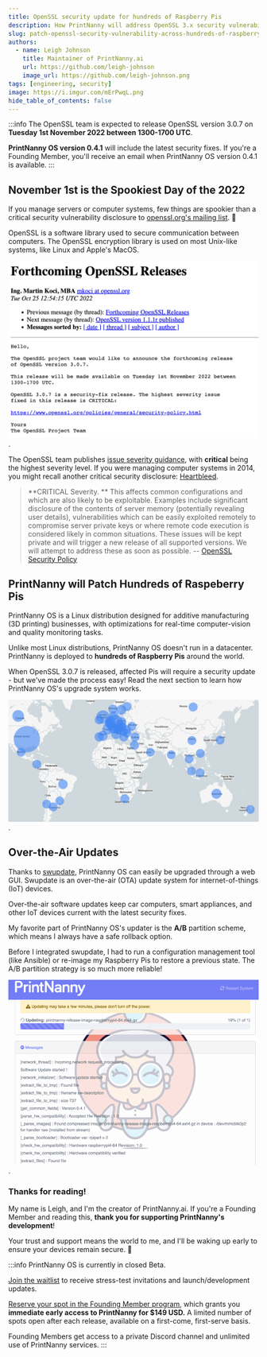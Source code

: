 ```yaml
---
title: OpenSSL security update for hundreds of Raspberry Pis
description: How PrintNanny will address OpenSSL 3.x security vulnerability across hundreds of Raspberry Pis
slug: patch-openssl-security-vulnerability-across-hundreds-of-raspberry-pis
authors:
  - name: Leigh Johnson
    title: Maintainer of PrintNanny.ai
    url: https://github.com/leigh-johnson
    image_url: https://github.com/leigh-johnson.png
tags: [engineering, security]
image: https://i.imgur.com/mErPwqL.png
hide_table_of_contents: false
---
```


:::info
The OpenSSL team is expected to release OpenSSL version 3.0.7 on **Tuesday 1st November 2022 between 1300-1700 UTC**.

**PrintNanny OS version 0.4.1** will include the latest security fixes. If you're a Founding Member, you'll receive an email when PrintNanny OS version 0.4.1 is available.
:::

## November 1st is the Spookiest Day of the 2022

If you manage servers or computer systems, few things are spookier than a critical security vulnerability disclosure to [openssl.org's mailing list](https://mta.openssl.org/pipermail/openssl-announce/2022-October/000238.html). 👻 

OpenSSL is a software library used to secure communication between computers. The OpenSSL encryption library is used on most Unix-like systems, like Linux and Apple's MacOS.

![Hello, The OpenSSL project team would like to announce the forthcoming release of OpenSSL version 3.0.7. This release will be made available on Tuesday 1st November 2022 between 1300-1700 UTC. OpenSSL 3.0.7 is a security-fix release. The highest severity issue fixed in this release is CRITICAL.](./2022-11-01-openssl/openssl-3-0-7-memo.png).

The OpenSSL team publishes [issue severity guidance](https://www.openssl.org/policies/general/security-policy.html), with **critical** being the highest severity level. If you were managing computer systems in 2014, you might recall another critical security disclosure: [Heartbleed](https://heartbleed.com/). 

> **CRITICAL Severity. **
>This affects common configurations and which are also likely to be exploitable. Examples include significant disclosure of the contents of server memory (potentially revealing user details), vulnerabilities which can be easily exploited remotely to compromise server private keys or where remote code execution is considered likely in common situations. These issues will be kept private and will trigger a new release of all supported versions. We will attempt to address these as soon as possible.
-- [OpenSSL Security Policy](https://www.openssl.org/policies/general/security-policy.html)

## PrintNanny will Patch Hundreds of Raspeberry Pis

PrintNanny OS is a Linux distribution designed for additive manufacturing (3D printing) businesses, with optimizations for real-time computer-vision and quality monitoring tasks.

Unlike most Linux distributions, PrintNanny OS doesn't run in a datacenter. PrintNanny is deployed to **hundreds of Raspberry Pis** around the world.

When OpenSSL 3.0.7 is released, affected Pis will require a security update - but we've made the process easy! Read the next section to learn how PrintNanny OS's upgrade system works.

![World map showing PrintNanny OS usage worldwide](./2022-11-01-openssl/printnanny-worldwide-map.png).

## Over-the-Air Updates

Thanks to [swupdate](https://sbabic.github.io/swupdate/swupdate.html), PrintNanny OS can easily be upgraded through a web GUI. Swupdate is an over-the-air (OTA) update system for internet-of-things (IoT) devices. 

Over-the-air software updates keep car computers, smart appliances, and other IoT devices current with the latest security fixes.

My favorite part of PrintNanny OS's updater is the **A/B** partition scheme, which means I always have a safe rollback option. 

Before I integrated swupdate, I had to run a configuration management tool (like Ansible) or re-image my Raspberry Pis to restore a previous state. The A/B partition strategy is so much more reliable!

![PrintNanny Over-the-air updates](./2022-11-01-openssl/update-printnanny-os.gif).


### Thanks for reading!

My name is Leigh, and I'm the creator of PrintNanny.ai. If you're a Founding Member and reading this, **thank you for supporting PrintNanny's development**! 

Your trust and support means the world to me, and I'll be waking up early to ensure your devices remain secure. 🫡 

:::info
PrintNanny OS is currently in closed Beta. 

[Join the waitlist](https://printnanny.ai/) to receive stress-test invitations and launch/development updates.

[Reserve your spot in the Founding Member program](https://printnanny.ai/shop/founding-membership), which grants you **immediate early access to PrintNanny for $149 USD.** A limited number of spots open after each release, available on a first-come, first-serve basis. 

Founding Members get access to a private Discord channel and unlimited use of PrintNanny services.
:::